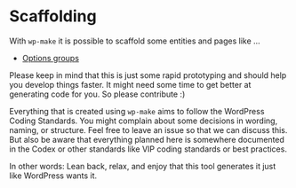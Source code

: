 # Scaffolding

With `wp-make` it is possible to scaffold some entities
and pages like ...

- [Options groups](./options-page.md)

Please keep in mind that this is just some
rapid prototyping
and should help you develop things faster.
It might need some time to get better at generating code for you.
So please contribute :)

Everything that is created using `wp-make`
aims to follow the WordPress Coding Standards.
You might complain about some decisions in wording,
naming,
or structure.
Feel free to leave an issue so that we can discuss this.
But also be aware that everything planned here
is somewhere documented in the Codex
or other standards like VIP coding standards
or best practices.

In other words: Lean back, relax,
and enjoy that this tool generates it
just like WordPress wants it.
